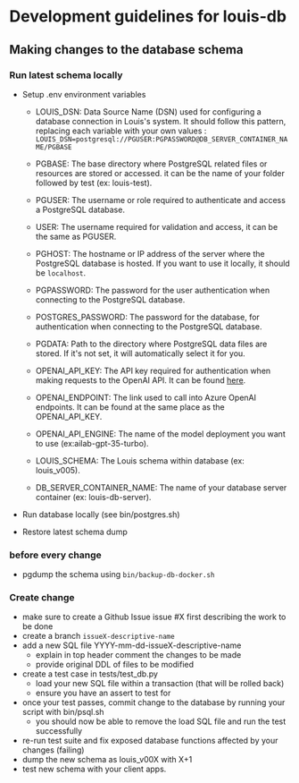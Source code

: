 # Development guidelines for louis-db

## Making changes to the database schema

### Run latest schema locally

* Setup .env environment variables
  * LOUIS_DSN: Data Source Name (DSN) used for configuring a database connection in Louis's system. It should follow this pattern, replacing each variable with your own values : 
  `LOUIS_DSN=postgresql://PGUSER:PGPASSWORD@DB_SERVER_CONTAINER_NAME/PGBASE`

  * PGBASE: The base directory where PostgreSQL related files or resources are stored or accessed. it can be the name of your folder followed by test (ex: louis-test).

  * PGUSER: The username or role required to authenticate and access a PostgreSQL database.

  * USER: The username required for validation and access, it can be the same as PGUSER.

  * PGHOST: The hostname or IP address of the server where the PostgreSQL database is hosted. If you want to use it locally, it should be `localhost`.

  * PGPASSWORD: The password for the user authentication when connecting to the PostgreSQL database.

  * POSTGRES_PASSWORD: The password for the database, for authentication when connecting to the PostgreSQL database.

  * PGDATA: Path to the directory where PostgreSQL data files are stored. If it's not set, it will automatically select it for you.

  * OPENAI_API_KEY: The API key required for authentication when making requests to the OpenAI API. It can be found [here](https://portal.azure.com/#home).

  * OPENAI_ENDPOINT: The link used to call into Azure OpenAI endpoints. It can be found at the same place as the OPENAI_API_KEY.

  * OPENAI_API_ENGINE: The name of the model deployment you want to use (ex:ailab-gpt-35-turbo).

  * LOUIS_SCHEMA: The Louis schema within database (ex: louis_v005).

  * DB_SERVER_CONTAINER_NAME: The name of your database server container (ex: louis-db-server).

* Run database locally (see bin/postgres.sh)
* Restore latest schema dump

### before every change

* pgdump the schema using ```bin/backup-db-docker.sh```

### Create change

* make sure to create a Github Issue issue #X first describing the work to be done
* create a branch ```issueX-descriptive-name```
* add a new SQL file YYYY-mm-dd-issueX-descriptive-name
  * explain in top header comment the changes to be made
  * provide original DDL of files to be modified
* create a test case in tests/test_db.py
  * load your new SQL file within a transaction (that will be rolled back)
  * ensure you have an assert to test for
* once your test passes, commit change to the database by running your script with bin/psql.sh
  * you should now be able to remove the load SQL file and run the test successfully
* re-run test suite and fix exposed database functions affected by your changes (failing)
* dump the new schema as louis_v00X with X+1
* test new schema with your client apps.
